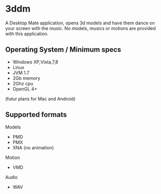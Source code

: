 3ddm
====

A Desktop Mate application, opens 3d models and have them dance on your screen with the music.
No models, musics or motions are provided with this application.

Operating System / Minimum specs
----------------
- Windows XP,Vista,7,8
- Linux
- JVM 1.7
- 2Gb memory
- 2Ghz cpu
- OpenGL 4+

(futur plans for Mac and Android)

Supported formats
-----------------

Models
- PMD
- PMX
- XNA (no animation)

Motion
- VMD

Audio
- WAV
